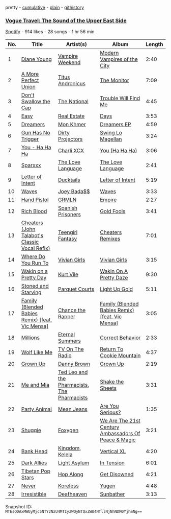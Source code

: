 pretty - [cumulative](/playlists/cumulative/61T3llVc7dJDCZf1SR72c0.md) - [plain](/playlists/plain/61T3llVc7dJDCZf1SR72c0) - [githistory](https://github.githistory.xyz/mackorone/spotify-playlist-archive/blob/main/playlists/plain/61T3llVc7dJDCZf1SR72c0)

### [Vogue Travel: The Sound of the Upper East Side](https://open.spotify.com/playlist/61T3llVc7dJDCZf1SR72c0)

> 

[Spotify](https://open.spotify.com/user/spotify) - 914 likes - 28 songs - 1 hr 56 min

| No. | Title | Artist(s) | Album | Length |
|---|---|---|---|---|
| 1 | [Diane Young](https://open.spotify.com/track/104pmtTQOlmW8Zt2BipGKH) | [Vampire Weekend](https://open.spotify.com/artist/5BvJzeQpmsdsFp4HGUYUEx) | [Modern Vampires of the City](https://open.spotify.com/album/2Qi2SySN2ePZwMLDSv9Krn) | 2:40 |
| 2 | [A More Perfect Union](https://open.spotify.com/track/5XgUwP0KHtV0ERDTDD0mEt) | [Titus Andronicus](https://open.spotify.com/artist/5lJ4XQ2hlPlxACN7q3xKL1) | [The Monitor](https://open.spotify.com/album/6NUpRcLLoLzBWcko0kzPms) | 7:09 |
| 3 | [Don't Swallow the Cap](https://open.spotify.com/track/0QEHU0ZccfSXYUpF2iVUab) | [The National](https://open.spotify.com/artist/2cCUtGK9sDU2EoElnk0GNB) | [Trouble Will Find Me](https://open.spotify.com/album/2JhR4tjuc3MIKa8v2JaKze) | 4:45 |
| 4 | [Easy](https://open.spotify.com/track/3bNkoKG0ciA4qc1oTINlWe) | [Real Estate](https://open.spotify.com/artist/41SQP16hv1TioVYqdckmxT) | [Days](https://open.spotify.com/album/2atm9XvDoORbpwCz3xIRWO) | 3:53 |
| 5 | [Dreamers](https://open.spotify.com/track/3WJdV2n1kRcq7r6CawLD87) | [Mon Khmer](https://open.spotify.com/artist/5afSolEBLisjeoPb46xWXA) | [Dreamers EP](https://open.spotify.com/album/5BivnOWPsguaA2ORG6PioS) | 4:59 |
| 6 | [Gun Has No Trigger](https://open.spotify.com/track/3NPLGXmxIdRl0RXnMdPqUp) | [Dirty Projectors](https://open.spotify.com/artist/5VF0YkVLeVD4ytyiyVSIiF) | [Swing Lo Magellan](https://open.spotify.com/album/1WhF5ZiI5V5laq2nGLoF99) | 3:24 |
| 7 | [You \- Ha Ha Ha](https://open.spotify.com/track/0rmGeXHRPFO050ddZqwlDq) | [Charli XCX](https://open.spotify.com/artist/25uiPmTg16RbhZWAqwLBy5) | [You \(Ha Ha Ha\)](https://open.spotify.com/album/5ptQwgezoSBcNsX4EwRUzY) | 3:06 |
| 8 | [Sparxxx](https://open.spotify.com/track/2ZBQ1dP7SzmiHzWAGRAupW) | [The Love Language](https://open.spotify.com/artist/44OridJEgBZRRGJXQfOScR) | [The Love Language](https://open.spotify.com/album/5KNCe0jHzXNBQuxBMqZMql) | 2:41 |
| 9 | [Letter of Intent](https://open.spotify.com/track/6zGfhp3gNqllNAGF9973s0) | [Ducktails](https://open.spotify.com/artist/5FQbU5Lrb4pFcW45ZgZzMx) | [Letter of Intent](https://open.spotify.com/album/3ehAVNA6rhaTUr5g6q6n1a) | 5:19 |
| 10 | [Waves](https://open.spotify.com/track/1fb6b2Mas9q2mWxJazzeRI) | [Joey Bada$$](https://open.spotify.com/artist/2P5sC9cVZDToPxyomzF1UH) | [Waves](https://open.spotify.com/album/2R6wefBXnMzCkRoqD7FdNk) | 3:33 |
| 11 | [Hand Pistol](https://open.spotify.com/track/5vvYMFTofMtcyMS9CmBYRO) | [GRMLN](https://open.spotify.com/artist/3RE9lrTTbnp2GUwHrGS40f) | [Empire](https://open.spotify.com/album/0DyDceUdgSjH119Fxfaprd) | 2:27 |
| 12 | [Rich Blood](https://open.spotify.com/track/1R8pRYzLvpRtgDglBWotVD) | [Spanish Prisoners](https://open.spotify.com/artist/1np79cXxjY87jZbtt2d0mO) | [Gold Fools](https://open.spotify.com/album/3KoZOsiw0U8515O6Ueullx) | 3:41 |
| 13 | [Cheaters \(John Talabot's Classic Vocal Refix\)](https://open.spotify.com/track/6xSGgrkVzYGu9iCxaOKbTa) | [Teengirl Fantasy](https://open.spotify.com/artist/6Y7sP6UmEue4Ym3m5HqK8X) | [Cheaters Remixes](https://open.spotify.com/album/467lmII7b3TL7pV6fFkfMs) | 7:01 |
| 14 | [Where Do You Run To](https://open.spotify.com/track/1ImdBUOBB4DvOOUTXgnzDJ) | [Vivian Girls](https://open.spotify.com/artist/0WkO9Px6qQCM7so8lYvaCv) | [Vivian Girls](https://open.spotify.com/album/0SPJvYiT9flvWZfVdvj9CU) | 3:15 |
| 15 | [Wakin on a Pretty Day](https://open.spotify.com/track/3cSlU4ZH4wzb5pM7wI1k3f) | [Kurt Vile](https://open.spotify.com/artist/5gspAQIAH8nJUrMYgXjCJ2) | [Wakin On A Pretty Daze](https://open.spotify.com/album/2imxOfDIDk2voAYCZP88u2) | 9:30 |
| 16 | [Stoned and Starving](https://open.spotify.com/track/1NyTUDcWBYPCUxeY3UKbpD) | [Parquet Courts](https://open.spotify.com/artist/23NIwARd4vPbxt3wwNnJ6k) | [Light Up Gold](https://open.spotify.com/album/7p1ydiRQ7EOYgp4iWPdG3n) | 5:11 |
| 17 | [Family \(Blended Babies Remix\) \[feat\. Vic Mensa\]](https://open.spotify.com/track/0ykDCKXBs5onPLJ5gaHqly) | [Chance the Rapper](https://open.spotify.com/artist/1anyVhU62p31KFi8MEzkbf) | [Family \(Blended Babies Remix\) \[feat\. Vic Mensa\]](https://open.spotify.com/album/0OwKvDUrDNlHqMSmfaMVjq) | 3:05 |
| 18 | [Millions](https://open.spotify.com/track/54rfgRNB2J6O9PYqCS4SYc) | [Eternal Summers](https://open.spotify.com/artist/5szugh1HJRxG0iT4sBwFaA) | [Correct Behavior](https://open.spotify.com/album/7u5mHAGG0hEOkybpPXTN5j) | 2:33 |
| 19 | [Wolf Like Me](https://open.spotify.com/track/7e7KneZN3eFpHyfo9DOJyf) | [TV On The Radio](https://open.spotify.com/artist/3HJIB8sYPyxrFGuwvKXSLR) | [Return To Cookie Mountain](https://open.spotify.com/album/3YaVD2hO7KCFZZAontt2YD) | 4:37 |
| 20 | [Grown Up](https://open.spotify.com/track/5ic68M3jaJTEUcEIh5PcqX) | [Danny Brown](https://open.spotify.com/artist/7aA592KWirLsnfb5ulGWvU) | [Grown Up](https://open.spotify.com/album/0ppIg1GbwtR3C4BD3MjTfR) | 2:19 |
| 21 | [Me and Mia](https://open.spotify.com/track/4vBO3iPTa7yH88pqdMyOhw) | [Ted Leo and the Pharmacists](https://open.spotify.com/artist/5hbH3dvtk49g07qpc1QwPe), [The Pharmacists](https://open.spotify.com/artist/2JrLdBWO6jnASggehtnkKL) | [Shake the Sheets](https://open.spotify.com/album/07ZJma4DINFMI3a8XhsJIA) | 3:31 |
| 22 | [Party Animal](https://open.spotify.com/track/5F4Fsu0NeruGbxy5jHiDtH) | [Mean Jeans](https://open.spotify.com/artist/13AtNEGnTdCmKZ90HJqgsC) | [Are You Serious?](https://open.spotify.com/album/2eYkh0DOJeFJvA80gjttxY) | 1:35 |
| 23 | [Shuggie](https://open.spotify.com/track/4xONa2vsxsDJr4xZxc18I8) | [Foxygen](https://open.spotify.com/artist/55LHFEtIplWhsfyWZUwkf4) | [We Are The 21st Century Ambassadors Of Peace & Magic](https://open.spotify.com/album/2PvrxQzGjHFSOBKX2KqLBL) | 3:21 |
| 24 | [Bank Head](https://open.spotify.com/track/5BdSApBxtLlGjrarGKS7Aj) | [Kingdom](https://open.spotify.com/artist/1ofhNTFMyFVSs62cJWG0oj), [Kelela](https://open.spotify.com/artist/1U0sIzpRtDkvu1hXXzxh60) | [Vertical XL](https://open.spotify.com/album/45ExKEujXX6n47QDRhMPNG) | 4:20 |
| 25 | [Dark Allies](https://open.spotify.com/track/3nvMVJAHo9snRFYI5swjZx) | [Light Asylum](https://open.spotify.com/artist/2y98d6N81pArQNXYvkupr8) | [In Tension](https://open.spotify.com/album/2QV2fXrrBJR2VPyBVLi9Qj) | 6:01 |
| 26 | [Tibetan Pop Stars](https://open.spotify.com/track/4i3g8H5DlmwCp4zA7u5aWr) | [Hop Along](https://open.spotify.com/artist/3yYUV3hkJit05YIUEODqgp) | [Get Disowned](https://open.spotify.com/album/3aa4jaOcNZxdPfZr71nUfV) | 4:21 |
| 27 | [Never](https://open.spotify.com/track/4IUMNDQmNL70HXudrew4OQ) | [Koreless](https://open.spotify.com/artist/3TsEEdpuuCN1G0dPxV4uOA) | [Yugen](https://open.spotify.com/album/0kK61choezyv9hdcrmeh1r) | 4:48 |
| 28 | [Irresistible](https://open.spotify.com/track/3EAUSlUzVTLhxLn8Fhpz5V) | [Deafheaven](https://open.spotify.com/artist/4XpPveeg7RuYS3CgLo75t9) | [Sunbather](https://open.spotify.com/album/2kKXGWaCEl06EKZ4DxBJIT) | 3:13 |

Snapshot ID: `MTEsODAxMWUyMjc5NTY2NzU4MTIyZWQyNTQxZWU4NTllNjNhNDM0YjhmNg==`